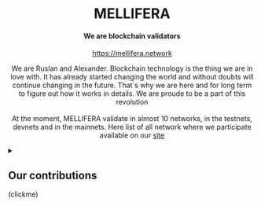<h1 align="center">MELLIFERA</h1>
<h4 align="center">We are blockchain validators</h4>
<p align="center"><a href="https://mellifera.network">https://mellifera.network</a></p>
<p align="center">
We are Ruslan and Alexander. Blockchain technology is the thing we are in love with. It has already started changing the world and without doubts will continue changing in the future. That`s why we are here and for long term to figure out how it works in details. We are proude to be a part of this revolution
<br>
<br>
At the moment, MELLIFERA validate in almost 10 networks, in the testnets, devnets and in the mainnets. Here list of all network where we participate available on our <a href="https://mellifera.network">site</a>
</p>
<details>
  <summary><h2>Our contributions</h2>(clickme)</summary>

  
### [COSMOS ECOSYSTEM](https://cosmos.network): 
 - Developed voting W!Signal [app](https://github.com/mellifera-labs/wsignal-info)
 - Self hosted [Bot](https://github.com/MELLIFERA-Labs/janusbot) to easy vote in cosmos ecosystem
 - Bot that will help you convert one cosmos wallet address to another. [Bot](https://github.com/MELLIFERA-Labs/cosmovert)
### [Agoric](https:://agoric.com): 
  - [Network dashboard](https://agoric.mellifera.network)
  - `RPC`, `API`, `gRPC`, `Peer` available by [link](https://mellifera.network/manuals/agoric.html)
### [Lava Network](https://www.lavanet.xyz) 
  - Participate in Lava developer champion [program](https://lavanet.notion.site/Lava-Developer-Champions-18595ddcc59c445a8ef204dcd9732a8f)
  - [Network dashboard](https://lava.mellifera.network/monitor/public-dashboards/a601fc0b300742999ed12cadf9de0fd1?orgId=1)
### [OKP4 NETWORK](https://okp4.network):
  - [Network dashboard](https://okp4-testnet.mellifera.network/monitor)
  - [PR](https://github.com/okp4/awesome/pull/33) for service status badge  
  - `Snapshot`, `RPC`, `API`, `gRPC`, `State Sync`, `Peer` available by [link](https://mellifera.network/manuals/okp4.html)
### [ODIN PROTOCOL](https://odinprotocol.io):

There was developed a bot notifications about new proposals in ODIN protocol
 - [telegram bot](https://t.me/ODINproposals)
 - [discord bot]( https://discord.gg/cUXKyRq) in `voting proposal` branch
 - [PR](https://github.com/ODIN-PROTOCOL/odin-web/pull/55) Cosmostation wallet support in [odin-web](https://mainnet.odinprotocol.io)
 - [PR](https://github.com/ODIN-PROTOCOL/odin-web/pull/52) for ledger wallet support in [odin-web](https://mainnet.odinprotocol.io)

<h4 align="center"><a href="https://mainnet.odinprotocol.io/validators/odinvaloper1pfs42htt5w4d65rjt9cs283c2sre4tf3t4sfl7">STAKE ODIN WITH US</a></h4>

### [KYVE NETWORK](https://kyve.network/):
  - There was developed a [telegram bot](https://t.me/kyvecheckerbot) for managing protocol nodes and delegations (testnet)
  - There was developed a [telegram bot](https://t.me/KyveProposals) for Kyve testnet proposals

<h4 align="center"><a href="https://app.kyve.network/#/validators/kyve1dsk7wfy6n2ylwj8x2el6txgsyff8av6wa5yl28">STAKE KYVE WITH US</a></h4>  

### [SSV NETWORK](https://ssv.network/):

  - There was created a [telegram chat](https://t.me/SSV_follow) for exchange validators with carma system for CIS community (testnet)
</details>
